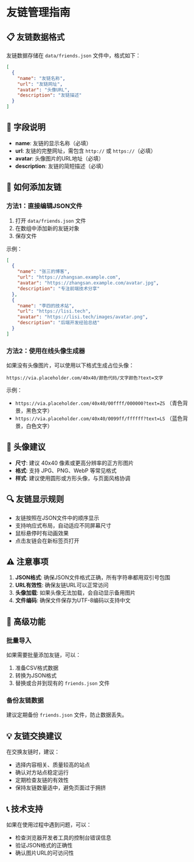 # 友链管理指南

## 📋 友链数据格式

友链数据存储在 `data/friends.json` 文件中，格式如下：

```json
[
  {
    "name": "友链名称",
    "url": "友链网址", 
    "avatar": "头像URL",
    "description": "友链描述"
  }
]
```

## 📝 字段说明

- **name**: 友链的显示名称（必填）
- **url**: 友链的完整网址，需包含 `http://` 或 `https://`（必填）
- **avatar**: 头像图片的URL地址（必填）
- **description**: 友链的简短描述（必填）

## 🔧 如何添加友链

### 方法1：直接编辑JSON文件

1. 打开 `data/friends.json` 文件
2. 在数组中添加新的友链对象
3. 保存文件

示例：
```json
[
  {
    "name": "张三的博客",
    "url": "https://zhangsan.example.com",
    "avatar": "https://zhangsan.example.com/avatar.jpg",
    "description": "专注前端技术分享"
  },
  {
    "name": "李四的技术站",
    "url": "https://lisi.tech",
    "avatar": "https://lisi.tech/images/avatar.png", 
    "description": "后端开发经验总结"
  }
]
```

### 方法2：使用在线头像生成器

如果没有头像图片，可以使用以下格式生成占位头像：

```
https://via.placeholder.com/40x40/颜色代码/文字颜色?text=文字
```

示例：
- `https://via.placeholder.com/40x40/00ffff/000000?text=ZS` （青色背景，黑色文字）
- `https://via.placeholder.com/40x40/0099ff/ffffff?text=LS` （蓝色背景，白色文字）

## 🎨 头像建议

- **尺寸**: 建议 40x40 像素或更高分辨率的正方形图片
- **格式**: 支持 JPG、PNG、WebP 等常见格式
- **样式**: 建议使用圆形或方形头像，与页面风格协调

## 🔍 友链显示规则

- 友链按照在JSON文件中的顺序显示
- 支持响应式布局，自动适应不同屏幕尺寸
- 鼠标悬停时有动画效果
- 点击友链会在新标签页打开

## ⚠️ 注意事项

1. **JSON格式**: 确保JSON文件格式正确，所有字符串都用双引号包围
2. **URL有效性**: 确保友链URL可以正常访问
3. **头像加载**: 如果头像无法加载，会自动显示备用图片
4. **文件编码**: 确保文件保存为UTF-8编码以支持中文

## 🚀 高级功能

### 批量导入
如果需要批量添加友链，可以：
1. 准备CSV格式数据
2. 转换为JSON格式
3. 替换或合并到现有的 `friends.json` 文件

### 备份友链数据
建议定期备份 `friends.json` 文件，防止数据丢失。

## 💡 友链交换建议

在交换友链时，建议：
- 选择内容相关、质量较高的站点
- 确认对方站点稳定运行
- 定期检查友链的有效性
- 保持友链数量适中，避免页面过于拥挤

## 📞 技术支持

如果在使用过程中遇到问题，可以：
- 检查浏览器开发者工具的控制台错误信息
- 验证JSON格式的正确性
- 确认图片URL的可访问性